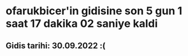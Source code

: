 # ofarukbicer'in gidisine son 5 gun 1 saat 17 dakika 02 saniye kaldi

## Gidis tarihi: 30.09.2022 :(